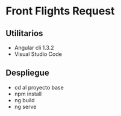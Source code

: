 # Front Flights Request

## Utilitarios
* Angular cli 1.3.2
* Visual Studio Code

## Despliegue
* cd al proyecto base
* npm install 
* ng build
* ng serve

